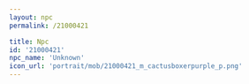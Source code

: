 ```yaml
---
layout: npc
permalink: /21000421

title: Npc
id: '21000421'
npc_name: 'Unknown'
icon_url: 'portrait/mob/21000421_m_cactusboxerpurple_p.png'
---
```

